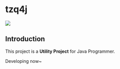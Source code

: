 # tzq4j

[![](https://jitpack.io/v/cn.tzq0301/tzq4j.svg)](https://jitpack.io/#cn.tzq0301/tzq4j)

## Introduction

This project is a **Utility Project** for Java Programmer.

Developing now~
